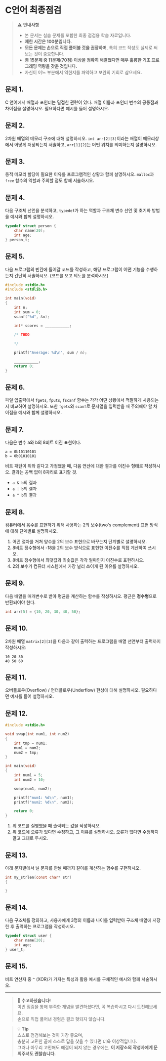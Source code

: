 # C언어 최종점검

> ⚠️ **안내사항**  
> - 본 문서는 실습 문제를 포함한 최종 점검용 학습 자료입니다.  
> - **제한 시간은 100분입니다.**  
> - **모든 문제는 손으로 직접 풀어볼 것을 권장하며**, 특히 코드 작성도 실제로 써보는 것이 중요합니다.  
> - **총 15문제 중 11문제(70점) 이상을 정확히 해결했다면 매우 훌륭한 기초 프로그래밍 역량을 갖춘 것입니다.**  
> - 자신이 어느 부분에서 약한지를 파악하고 보완의 기회로 삼으세요.

## 문제 1.

C 언어에서 배열과 포인터는 밀접한 관련이 있다. 배열 이름과 포인터 변수의 공통점과 차이점을 설명하시오. 필요하다면 예시를 들어 설명하시오.

## 문제 2.

2차원 배열의 메모리 구조에 대해 설명하시오. `int arr[2][3]`이라는 배열이 메모리상에서 어떻게 저장되는지 서술하고, `arr[1][2]`는 어떤 위치를 의미하는지 설명하시오.

## 문제 3.

동적 메모리 할당이 필요한 이유를 프로그램적인 상황과 함께 설명하시오. `malloc`과 `free` 함수의 역할과 주의할 점도 함께 서술하시오.

## 문제 4.

다음 구조체 선언을 분석하고, `typedef`가 하는 역할과 구조체 변수 선언 및 초기화 방법을 예시와 함께 설명하시오.
```c
typedef struct person {
    char name[20];
    int age;
} person_t;
```

## 문제 5.

다음 프로그램의 빈칸에 들어갈 코드를 작성하고, 해당 프로그램이 어떤 기능을 수행하는지 간단히 서술하시오. (코드를 보고 의도를 분석하시오)
```c
#include <stdio.h>
#include <stdlib.h>

int main(void) 
{
    int n;
    int sum = 0;
    scanf("%d", &n);

    int* scores = ___________;

    /* TODO
    
    */

    printf("Average: %d\n", sum / n);

    ___________;
    return 0;
}
```

## 문제 6.

파일 입출력에서 `fgets`, `fputs`, `fscanf` 함수는 각각 어떤 상황에서 적절하게 사용되는지 비교하여 설명하시오. 또한 `fgets`와 `scanf`로 문자열을 입력받을 때 주의해야 할 차이점을 예시와 함께 설명하시오.

## 문제 7.

다음은 변수 a와 b의 8비트 이진 표현이다.
```
a = 0b10110101  
b = 0b01010101
```
비트 패턴이 위와 같다고 가정했을 때, 다음 연산에 대한 결과를 이진수 형태로 작성하시오. 결과는 공백 없이 8자리로 표기할 것.
- `a & b`의 결과
- `a | b`의 결과
- `a ^ b`의 결과

## 문제 8.

컴퓨터에서 음수를 표현하기 위해 사용하는 2의 보수(two's complement) 표현 방식에 대해 단계별로 설명하시오.
1. 어떤 절차를 거쳐 양수를 2의 보수 표현으로 바꾸는지 단계별로 설명하시오.
2. 8비트 정수형에서 -18을 2의 보수 방식으로 표현한 이진수를 직접 계산하여 쓰시오.
3. 8비트 정수형에서 최댓값과 최솟값은 각각 얼마인지 이진수로 표현하시오.
4. 2의 보수가 컴퓨터 시스템에서 가장 널리 쓰이게 된 이유를 설명하시오.

## 문제 9.

다음 배열을 매개변수로 받아 평균을 계산하는 함수를 작성하시오. 평균은 **정수형**으로 반환되어야 한다.
```c
int arr[5] = {10, 20, 30, 40, 50};
```

## 문제 10.

2차원 배열 `matrix[2][3]`을 다음과 같이 출력하는 프로그램을 배열 선언부터 출력까지 작성하시오:
```
10 20 30
40 50 60
```

## 문제 11.

오버플로우(Overflow) / 언더플로우(Underflow) 현상에 대해 설명하시오. 필요하다면 예시를 들어 설명하시오.

## 문제 12.

```c
#include <stdio.h>

void swap(int num1, int num2)
{
    int tmp = num1;
    num1 = num2;
    num2 = tmp;
}

int main(void)
{
    int num1 = 5;
    int num2 = 10;

    swap(num1, num2);

    printf("num1: %d\n", num1);
    printf("num2: %d\n", num2);

    return 0;
}

```

1. 위 코드를 실행했을 때 출력되는 값을 작성하시오.  
2. 위 코드에 오류가 있다면 수정하고, 그 이유를 설명하시오. 오류가 없다면 수정하지 말고 그대로 두시오.

## 문제 13.

아래 문자열에서 널 문자를 만날 때까지 길이를 계산하는 함수를 구현하시오.
```c
int my_strlen(const char* str)
{

}
```

## 문제 14.

다음 구조체를 정의하고, 사용자에게 3명의 이름과 나이를 입력받아 구조체 배열에 저장한 후 출력하는 프로그램을 작성하시오.
```c
typedef struct user {
    char name[20];
    int age;
} user_t;
```

## 문제 15.

비트 연산자 중 `^` (XOR)가 가지는 특성과 활용 예시를 구체적인 예시와 함께 서술하시오.

---

> 🎉 **수고하셨습니다!**  
> 이번 점검을 통해 부족한 개념을 발견하셨다면, 꼭 복습하시고 다시 도전해보세요.  
> 손으로 직접 풀어낸 경험은 결코 헛되지 않습니다.

> 💡 **Tip**  
> 스스로 점검해보는 것이 가장 좋으며,  
> 충분히 고민한 끝에 스스로 답을 찾을 수 있다면 더욱 이상적입니다.  
> 그러나 아무리 고민해도 해결이 되지 않는 경우에는, **이 저장소의 작성자에게 문의주셔도 괜찮습니다.**  